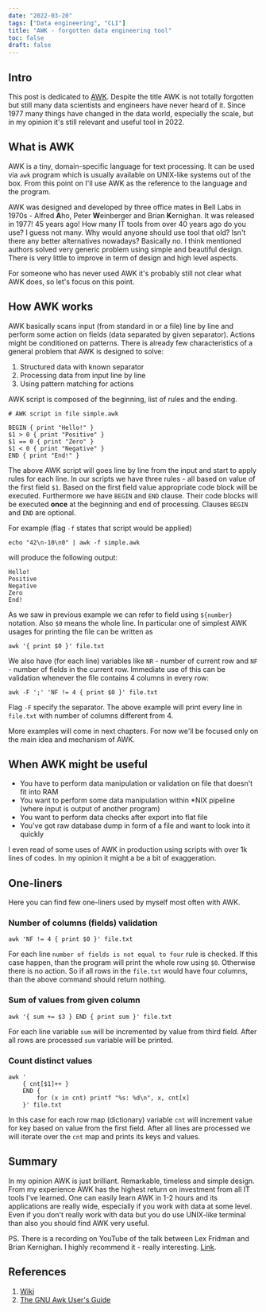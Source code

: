 ```yaml
---
date: "2022-03-20"
tags: ["Data engineering", "CLI"]
title: "AWK - forgotten data engineering tool"
toc: false
draft: false
---
```


## Intro

This post is dedicated to [AWK](https://en.wikipedia.org/wiki/AWK). Despite the
title AWK is not totally forgotten but still many data scientists and engineers
have never heard of it. Since 1977 many things have changed in the data world,
especially the scale, but in my opinion it's still relevant and useful tool in
2022.


## What is AWK

AWK is a tiny, domain-specific language for text processing. It can be used via
`awk` program which is usually available on UNIX-like systems out of the box. From
this point on I'll use AWK as the reference to the language and the program.

AWK was designed and developed by three office mates in Bell Labs in 1970s -
Alfred **A**ho, Peter **W**einberger and Brian **K**ernighan. It was released
in 1977! 45 years ago! How many IT tools from over 40 years ago do you use?  I
guess not many. Why would anyone should use tool that old? Isn't there any
better alternatives nowadays? Basically no. I think mentioned authors solved
very generic problem using simple and beautiful design. There is very little to
improve in term of design and high level aspects.

For someone who has never used AWK it's probably still not clear what AWK
does, so let's focus on this point.


## How AWK works

AWK basically scans input (from standard in or a file) line by line and perform
some action on fields (data separated by given separator). Actions might be
conditioned on patterns. There is already few characteristics of a general
problem that AWK is designed to solve:

1. Structured data with known separator
1. Processing data from input line by line
1. Using pattern matching for actions


AWK script is composed of the beginning, list of rules and the ending.

```
# AWK script in file simple.awk

BEGIN { print "Hello!" }
$1 > 0 { print "Positive" }
$1 == 0 { print "Zero" }
$1 < 0 { print "Negative" }
END { print "End!" }
```

The above AWK script will goes line by line from the input and start to apply
rules for each line. In our scripts we have three rules - all based on value of
the first field `$1`. Based on the first field value appropriate code block
will be executed. Furthermore we have `BEGIN` and `END` clause. Their code
blocks will be executed **once** at the beginning and end of processing.
Clauses `BEGIN` and `END` are optional.

For example (flag `-f` states that script would be applied)

```
echo "42\n-10\n0" | awk -f simple.awk
```

will produce the following output:


```
Hello!
Positive
Negative
Zero
End!
```

As we saw in previous example we can refer to field using `${number}` notation.
Also `$0` means the whole line. In particular one of simplest AWK usages for
printing the file can be written as

```
awk '{ print $0 }' file.txt
```

We also have (for each line) variables like `NR` - number of current row and
`NF` - number of fields in the current row. Immediate use of this can be
validation whenever the file contains 4 columns in every row:

```
awk -F ';' 'NF != 4 { print $0 }' file.txt
```

Flag `-F` specify the separator. The above example will print every line in
`file.txt` with number of columns different from 4.

More examples will come in next chapters. For now we'll be focused only on the
main idea and mechanism of AWK.

## When AWK might be useful

* You have to perform data manipulation or validation on file that doesn't fit
  into RAM
* You want to perform some data manipulation within \*NIX pipeline (where input
  is output of another program)
* You want to perform data checks after export into flat file
* You've got raw database dump in form of a file and want to look into it
  quickly

I even read of some uses of AWK in production using scripts with over 1k lines
of codes. In my opinion it might a be a bit of exaggeration.


## One-liners

Here you can find few one-liners used by myself most often with AWK.

### Number of columns (fields) validation

```
awk 'NF != 4 { print $0 }' file.txt
```

For each line `number of fields is not equal to four` rule is checked. If this
case happen, than the program will print the whole row using `$0`. Otherwise
there is no action. So if all rows in the `file.txt` would have four columns,
than the above command should return nothing.


### Sum of values from given column

```
awk '{ sum += $3 } END { print sum }' file.txt
```

For each line variable `sum` will be incremented by value from third field.
After all rows are processed `sum` variable will be printed.

### Count distinct values

```
awk '
    { cnt[$1]++ }
    END {
        for (x in cnt) printf "%s: %d\n", x, cnt[x]
    }' file.txt
```

In this case for each row map (dictionary) variable `cnt` will increment value
for key based on value from the first field. After all lines are processed we
will iterate over the `cnt` map and prints its keys and values.


## Summary

In my opinion AWK is just brilliant. Remarkable, timeless and simple design.
From my experience AWK has the highest return on investment from all IT tools
I've learned. One can easily learn AWK in 1-2 hours and its applications are
really wide, especially if you work with data at some level. Even if you don't
really work with data but you do use UNIX-like terminal than also you should
find AWK very useful.


PS. There is a recording on YouTube of the talk between Lex Fridman and Brian
Kernighan. I highly recommend it - really interesting.
[Link](https://youtu.be/O9upVbGSBFo?t=2121).


## References

1. [Wiki](https://en.wikipedia.org/wiki/AWK)
1. [The GNU Awk User's Guide](https://www.gnu.org/software/gawk/manual/gawk.html)

